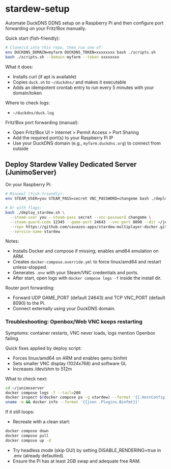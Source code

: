 # stardew-setup

Automate DuckDNS DDNS setup on a Raspberry Pi and then configure port forwarding on your Fritz!Box manually.

Quick start (fish-friendly):

```bash
# Clone/cd into this repo, then run one of:
env DUCKDNS_DOMAIN=myfarm DUCKDNS_TOKEN=xxxxxxxx bash ./scripts.sh
bash ./scripts.sh --domain myfarm --token xxxxxxxx
```

What it does:
- Installs curl (if apt is available)
- Copies `duck.sh` to `~/duckdns/` and makes it executable
- Adds an idempotent crontab entry to run every 5 minutes with your domain/token

Where to check logs:
- `~/duckdns/duck.log`

Fritz!Box port forwarding (manual):
- Open Fritz!Box UI > Internet > Permit Access > Port Sharing
- Add the required port(s) to your Raspberry Pi IP
- Use your DuckDNS domain (e.g., `myfarm.duckdns.org`) to connect from outside

## Deploy Stardew Valley Dedicated Server (JunimoServer)

On your Raspberry Pi:

```bash
# Minimal (fish-friendly):
env STEAM_USER=you STEAM_PASS=secret VNC_PASSWORD=changeme bash ./deploy_stardew.sh

# Or with flags:
bash ./deploy_stardew.sh \
  --steam-user you --steam-pass secret --vnc-password changeme \
  --steam-guard-code 12345 --game-port 24643 --vnc-port 8090 --dir ~/junimoserver \
  --repo https://github.com/cavazos-apps/stardew-multiplayer-docker.git --ref main \
  --service-name stardew
```

Notes:
- Installs Docker and compose if missing; enables amd64 emulation on ARM.
- Creates `docker-compose.override.yml` to force linux/amd64 and restart unless-stopped.
- Generates `.env` with your Steam/VNC credentials and ports.
- After start, open logs with `docker compose logs -f` inside the install dir.

Router port forwarding:
- Forward UDP GAME_PORT (default 24643) and TCP VNC_PORT (default 8090) to the Pi.
- Connect externally using your DuckDNS domain.

### Troubleshooting: Openbox/Web VNC keeps restarting

Symptoms: container restarts, VNC never loads, logs mention Openbox failing.

Quick fixes applied by deploy script:
- Forces linux/amd64 on ARM and enables qemu binfmt
- Sets smaller VNC display (1024x768) and software GL
- Increases /dev/shm to 512m

What to check next:
```bash
cd ~/junimoserver
docker compose logs -f --tail=200
docker inspect $(docker compose ps -q stardew) --format '{{.HostConfig.ShmSize}}'
uname -m && docker info --format '{{json .Plugins.Binfmt}}'
```

If it still loops:
- Recreate with a clean start:
```bash
docker compose down
docker compose pull
docker compose up -d
```
- Try headless mode (skip GUI) by setting DISABLE_RENDERING=true in .env (already defaulted).
- Ensure the Pi has at least 2GB swap and adequate free RAM.
